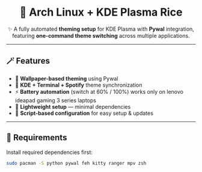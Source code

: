 <h1 align="center">🌸 Arch Linux + KDE Plasma Rice</h1>
<p align="center">
✨ A fully automated <b>theming setup</b> for KDE Plasma with <b>Pywal</b> integration,<br>
featuring <b>one-command theme switching</b> across multiple applications.
</p>

---

## 🪄 Features

- 🎨 **Wallpaper-based theming** using Pywal  
- 🧩 **KDE + Terminal + Spotify** theme synchronization  
- ⚡ **Battery automation** (switch at 60% / 100%)  works only on lenovo ideapad gaming 3 series laptops 
- 🧠 **Lightweight setup** — minimal dependencies  
- 💾 **Script-based configuration** for easy setup & updates  

---

## 🧰 Requirements

Install required dependencies first:

```bash
sudo pacman -S python pywal feh kitty ranger mpv zsh

